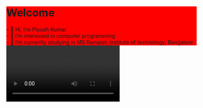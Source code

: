 <!DOCTYPE HTML>
<html>
<head>
<!-- CSS only -->
<link href="https://cdn.jsdelivr.net/npm/bootstrap@5.0.1/dist/css/bootstrap.min.css" rel="stylesheet" integrity="sha384-+0n0xVW2eSR5OomGNYDnhzAbDsOXxcvSN1TPprVMTNDbiYZCxYbOOl7+AMvyTG2x" crossorigin="anonymous">
</head>
<body style="background-image:https://images.unsplash.com/photo-1595683363301-1e94594a550d?ixid=MnwxMjA3fDB8MHxwaG90by1wYWdlfHx8fGVufDB8fHx8&ixlib=rb-1.2.1&auto=format&fit=crop&w=334&q=80";>
<div style="background-color:red;">
<h1>Welcome</h1>
- 👋 Hi, I’m Piyush Kumar<br>
- 👀 I’m interested in computer programming<br>
- 🌱 I’m currently studying in MS Ramaiah institute of technology, Bangalore<br>
</div>
<div>
<video src="blob:https://www.youtube.com/e1bb32ca-676e-476b-b928-ee50b8f13408">
</video>
</div>
</body>
</html>
